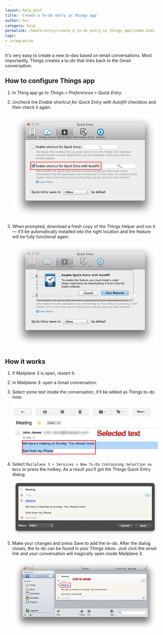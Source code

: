 ```yaml
---
layout: help_post
title: 'Create a To-Do entry in Things app'
author: Gor
category: help
permalink: /howto/entry/create_a_to-do_entry_in_things_app/index.html
tags:
- integration
---
```


It's very easy to create a new to-dos based on email conversations. Most importantly, Things creates a to-do that links back to the Gmail conversation.


## How to configure Things app

1. In Thing app go to *Things > Preferences > Quick Entry*.

2. Uncheck the *Enable shortcut for Quick Entry with Autofill* checkbox and then check it again. 

	![screenshot](/assets/howto/2013-04-25-create_a_to-do_entry_in_things_app/screen1.png) 
 
3. When prompted, download a fresh copy of the Things Helper and run it — it’ll be automatically installed into the right location and the feature will be fully functional again.

	![screenshot](/assets/howto/2013-04-25-create_a_to-do_entry_in_things_app/screen2.png)


## How it works

1. If Mailplane 3 is open, restart it.

2. In Mailplane 3: open a Gmail conversation.

3. Select some text inside the conversation, it'll be added as Things to-do note:

	![screenshot](/assets/howto/2013-04-25-create_a_to-do_entry_in_things_app/screen3.png) 

4. Select `Mailplane 3 > Services > New To-Do Containing Selection as Note` or press the hotkey. As a result you'll get the Things Quick Entry dialog:

 	![screenshot](/assets/howto/2013-04-25-create_a_to-do_entry_in_things_app/screen4.png)

5. Make your changes and press Save to add the to-do. After the dialog closes, the to-do can be found in your Things inbox. Just click the email link and your conversation will magically open inside Mailplane 3.

	![screenshot](/assets/howto/2013-04-25-create_a_to-do_entry_in_things_app/screen5.png)